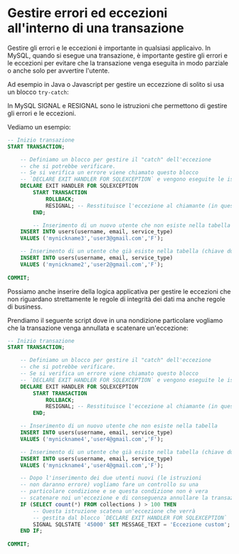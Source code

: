 # Gestire errori ed eccezioni all'interno di una transazione

Gestire gli errori e le eccezioni è importante in qualsiasi applicaivo. In MySQL, quando si esegue una transazione, è importante gestire gli errori e le eccezioni per evitare che la transazione venga eseguita in modo parziale o anche solo per avvertire l'utente.

Ad esempio in Java o Javascript per gestire un eccezzione di solito si usa un blocco `try-catch`:

In MySQL SIGNAL e RESIGNAL sono le istruzioni che permettono di gestire gli errori e le eccezioni.

Vediamo un esempio:

```sql
-- Inizio transazione
START TRANSACTION;

    -- Definiamo un blocco per gestire il "catch" dell'eccezione
    -- che si potrebbe verificare.
    -- Se si verifica un errore viene chiamato questo blocco 
    -- `DECLARE EXIT HANDLER FOR SQLEXCEPTION` e vengono eseguite le istruzioni al suo interno (un ROLLBACK).
    DECLARE EXIT HANDLER FOR SQLEXCEPTION
        START TRANSACTION
            ROLLBACK;
            RESIGNAL; -- Resstituisce l'eccezione al chiamante (in questo caso il client MySQL)
        END;

        -- Inserimento di un nuovo utente che non esiste nella tabella
    INSERT INTO users(username, email, service_type) 
    VALUES ('mynickname3','user3@gmail.com','F');

    -- Inserimento di un utente che già esiste nella tabella (chiave duplicata)
    INSERT INTO users(username, email, service_type) 
    VALUES ('mynickname2','user2@gmail.com','F');
    
COMMIT;
```

Possiamo anche inserire della logica applicativa per gestire le eccezioni che non riguardano strettamente le regole di integrità dei dati ma anche regole di business.

Prendiamo il seguente script dove in una nondizione particolare vogliamo che la transazione venga annullata e scatenare un'eccezione:

```sql
-- Inizio transazione
START TRANSACTION;

    -- Definiamo un blocco per gestire il "catch" dell'eccezione
    -- che si potrebbe verificare.
    -- Se si verifica un errore viene chiamato questo blocco 
    -- `DECLARE EXIT HANDLER FOR SQLEXCEPTION` e vengono eseguite le istruzioni al suo interno (un ROLLBACK).
    DECLARE EXIT HANDLER FOR SQLEXCEPTION
        START TRANSACTION
            ROLLBACK;
            RESIGNAL; -- Resstituisce l'eccezione al chiamante (in questo caso il client MySQL)
        END;

    -- Inserimento di un nuovo utente che non esiste nella tabella
    INSERT INTO users(username, email, service_type) 
    VALUES ('mynickname4','user4@gmail.com','F');

    -- Inserimento di un utente che già esiste nella tabella (chiave duplicata)
    INSERT INTO users(username, email, service_type) 
    VALUES ('mynickname4','user4@gmail.com','F');

    -- Dopo l'inserimento dei due utenti nuovi (le istruzioni
    -- non daranno errore) vogliamo fare un controllo su una
    -- particolare condizione e se questa condizione non è vera 
    -- scatenare noi un'eccezione e di conseguenza annullare la transazione.
    IF (SELECT count(*) FROM collections ) > 100 THEN
        -- Questa istruzione scatena un'eccezione che verrà 
        -- gestita dal blocco `DECLARE EXIT HANDLER FOR SQLEXCEPTION`
        SIGNAL SQLSTATE '45000' SET MESSAGE_TEXT = 'Eccezione custom';
    END IF;
    
COMMIT;
```
